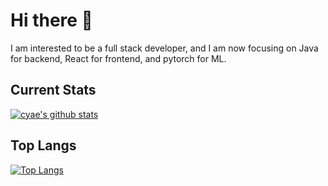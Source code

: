 # Hi there 👋

I am interested to be a full stack developer, and I am now focusing on Java for backend, React for frontend, and pytorch for ML.

## Current Stats
[![cyae's github stats](https://github-readme-stats.vercel.app/api?username=cyae&show_icons=true&theme=react)](https://github.com/cyae)

## Top Langs
[![Top Langs](https://github-readme-stats-i270cdk5i-florianbussmann.vercel.app/api/top-langs/?username=cyae&layout=compact&theme=react&include_forks=true)](https://github.com/cyae)

